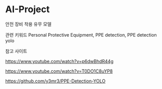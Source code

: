 # AI-Project
안전 장비 착용 유무 모델


관련 키워드
Personal Protective Equipment, PPE detection, PPE detection yolo

참고 사이트

https://www.youtube.com/watch?v=p6dwBhdR44g

https://www.youtube.com/watch?v=T0DO1C8uYP8

https://github.com/y3mr3/PPE-Detection-YOLO
